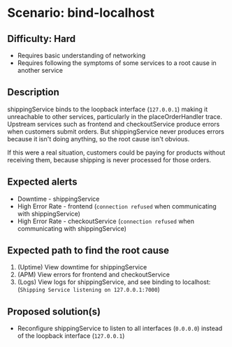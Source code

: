 # Scenario: **bind-localhost**


## Difficulty: **Hard**

* Requires basic understanding of networking
* Requires following the symptoms of some services to a root cause in another service


## Description

shippingService binds to the loopback interface (`127.0.0.1`) making it unreachable to other services, particularly in the placeOrderHandler trace. Upstream services such as frontend and checkoutService produce errors when customers submit orders. But shippingService never produces errors because it isn't doing anything, so the root cause isn't obvious.

If this were a real situation, customers could be paying for products without receiving them, because shipping is never processed for those orders.


## Expected alerts

* Downtime - shippingService
* High Error Rate - frontend (`connection refused` when communicating with shippingService)
* High Error Rate - checkoutService (`connection refused` when communicating with shippingService)


## Expected path to find the root cause

1. (Uptime) View downtime for shippingService
2. (APM) View errors for frontend and checkoutService
3. (Logs) View logs for shippingService, and see binding to localhost:
    (`Shipping Service listening on 127.0.0.1:7000`)


## Proposed solution(s)

* Reconfigure shippingService to listen to all interfaces (`0.0.0.0`) instead of the loopback interface (`127.0.0.1`)
